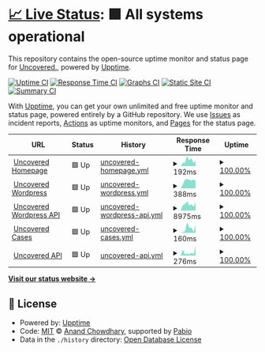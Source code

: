 # [📈 Live Status](https://upptime.uncovered.com): <!--live status--> **🟩 All systems operational**

This repository contains the open-source uptime monitor and status page for [Uncovered.](https://uncovered.com), powered by [Upptime](https://github.com/upptime/upptime).

[![Uptime CI](https://github.com/uncovered-crime/upptime/workflows/Uptime%20CI/badge.svg)](https://github.com/uncovered-crime/upptime/actions?query=workflow%3A%22Uptime+CI%22)
[![Response Time CI](https://github.com/uncovered-crime/upptime/workflows/Response%20Time%20CI/badge.svg)](https://github.com/uncovered-crime/upptime/actions?query=workflow%3A%22Response+Time+CI%22)
[![Graphs CI](https://github.com/uncovered-crime/upptime/workflows/Graphs%20CI/badge.svg)](https://github.com/uncovered-crime/upptime/actions?query=workflow%3A%22Graphs+CI%22)
[![Static Site CI](https://github.com/uncovered-crime/upptime/workflows/Static%20Site%20CI/badge.svg)](https://github.com/uncovered-crime/upptime/actions?query=workflow%3A%22Static+Site+CI%22)
[![Summary CI](https://github.com/uncovered-crime/upptime/workflows/Summary%20CI/badge.svg)](https://github.com/uncovered-crime/upptime/actions?query=workflow%3A%22Summary+CI%22)

With [Upptime](https://upptime.js.org), you can get your own unlimited and free uptime monitor and status page, powered entirely by a GitHub repository. We use [Issues](https://github.com/uncovered-crime/upptime/issues) as incident reports, [Actions](https://github.com/uncovered-crime/upptime/actions) as uptime monitors, and [Pages](https://upptime.uncovered.com) for the status page.

<!--start: status pages-->
<!-- This summary is generated by Upptime (https://github.com/upptime/upptime) -->
<!-- Do not edit this manually, your changes will be overwritten -->
<!-- prettier-ignore -->
| URL | Status | History | Response Time | Uptime |
| --- | ------ | ------- | ------------- | ------ |
| <img alt="" src="https://icons.duckduckgo.com/ip3/uncovered.com.ico" height="13"> [Uncovered Homepage](https://uncovered.com) | 🟩 Up | [uncovered-homepage.yml](https://github.com/uncovered-crime/upptime/commits/HEAD/history/uncovered-homepage.yml) | <details><summary><img alt="Response time graph" src="./graphs/uncovered-homepage/response-time-week.png" height="20"> 192ms</summary><br><a href="https://upptime.uncovered.com/history/uncovered-homepage"><img alt="Response time 148" src="https://img.shields.io/endpoint?url=https%3A%2F%2Fraw.githubusercontent.com%2Funcovered-crime%2Fupptime%2FHEAD%2Fapi%2Funcovered-homepage%2Fresponse-time.json"></a><br><a href="https://upptime.uncovered.com/history/uncovered-homepage"><img alt="24-hour response time 193" src="https://img.shields.io/endpoint?url=https%3A%2F%2Fraw.githubusercontent.com%2Funcovered-crime%2Fupptime%2FHEAD%2Fapi%2Funcovered-homepage%2Fresponse-time-day.json"></a><br><a href="https://upptime.uncovered.com/history/uncovered-homepage"><img alt="7-day response time 192" src="https://img.shields.io/endpoint?url=https%3A%2F%2Fraw.githubusercontent.com%2Funcovered-crime%2Fupptime%2FHEAD%2Fapi%2Funcovered-homepage%2Fresponse-time-week.json"></a><br><a href="https://upptime.uncovered.com/history/uncovered-homepage"><img alt="30-day response time 180" src="https://img.shields.io/endpoint?url=https%3A%2F%2Fraw.githubusercontent.com%2Funcovered-crime%2Fupptime%2FHEAD%2Fapi%2Funcovered-homepage%2Fresponse-time-month.json"></a><br><a href="https://upptime.uncovered.com/history/uncovered-homepage"><img alt="1-year response time 149" src="https://img.shields.io/endpoint?url=https%3A%2F%2Fraw.githubusercontent.com%2Funcovered-crime%2Fupptime%2FHEAD%2Fapi%2Funcovered-homepage%2Fresponse-time-year.json"></a></details> | <details><summary><a href="https://upptime.uncovered.com/history/uncovered-homepage">100.00%</a></summary><a href="https://upptime.uncovered.com/history/uncovered-homepage"><img alt="All-time uptime 99.99%" src="https://img.shields.io/endpoint?url=https%3A%2F%2Fraw.githubusercontent.com%2Funcovered-crime%2Fupptime%2FHEAD%2Fapi%2Funcovered-homepage%2Fuptime.json"></a><br><a href="https://upptime.uncovered.com/history/uncovered-homepage"><img alt="24-hour uptime 100.00%" src="https://img.shields.io/endpoint?url=https%3A%2F%2Fraw.githubusercontent.com%2Funcovered-crime%2Fupptime%2FHEAD%2Fapi%2Funcovered-homepage%2Fuptime-day.json"></a><br><a href="https://upptime.uncovered.com/history/uncovered-homepage"><img alt="7-day uptime 100.00%" src="https://img.shields.io/endpoint?url=https%3A%2F%2Fraw.githubusercontent.com%2Funcovered-crime%2Fupptime%2FHEAD%2Fapi%2Funcovered-homepage%2Fuptime-week.json"></a><br><a href="https://upptime.uncovered.com/history/uncovered-homepage"><img alt="30-day uptime 100.00%" src="https://img.shields.io/endpoint?url=https%3A%2F%2Fraw.githubusercontent.com%2Funcovered-crime%2Fupptime%2FHEAD%2Fapi%2Funcovered-homepage%2Fuptime-month.json"></a><br><a href="https://upptime.uncovered.com/history/uncovered-homepage"><img alt="1-year uptime 99.99%" src="https://img.shields.io/endpoint?url=https%3A%2F%2Fraw.githubusercontent.com%2Funcovered-crime%2Fupptime%2FHEAD%2Fapi%2Funcovered-homepage%2Fuptime-year.json"></a></details>
| <img alt="" src="https://icons.duckduckgo.com/ip3/uncoveredsite.wpengine.com.ico" height="13"> [Uncovered Wordpress](https://uncoveredsite.wpengine.com) | 🟩 Up | [uncovered-wordpress.yml](https://github.com/uncovered-crime/upptime/commits/HEAD/history/uncovered-wordpress.yml) | <details><summary><img alt="Response time graph" src="./graphs/uncovered-wordpress/response-time-week.png" height="20"> 388ms</summary><br><a href="https://upptime.uncovered.com/history/uncovered-wordpress"><img alt="Response time 411" src="https://img.shields.io/endpoint?url=https%3A%2F%2Fraw.githubusercontent.com%2Funcovered-crime%2Fupptime%2FHEAD%2Fapi%2Funcovered-wordpress%2Fresponse-time.json"></a><br><a href="https://upptime.uncovered.com/history/uncovered-wordpress"><img alt="24-hour response time 373" src="https://img.shields.io/endpoint?url=https%3A%2F%2Fraw.githubusercontent.com%2Funcovered-crime%2Fupptime%2FHEAD%2Fapi%2Funcovered-wordpress%2Fresponse-time-day.json"></a><br><a href="https://upptime.uncovered.com/history/uncovered-wordpress"><img alt="7-day response time 388" src="https://img.shields.io/endpoint?url=https%3A%2F%2Fraw.githubusercontent.com%2Funcovered-crime%2Fupptime%2FHEAD%2Fapi%2Funcovered-wordpress%2Fresponse-time-week.json"></a><br><a href="https://upptime.uncovered.com/history/uncovered-wordpress"><img alt="30-day response time 377" src="https://img.shields.io/endpoint?url=https%3A%2F%2Fraw.githubusercontent.com%2Funcovered-crime%2Fupptime%2FHEAD%2Fapi%2Funcovered-wordpress%2Fresponse-time-month.json"></a><br><a href="https://upptime.uncovered.com/history/uncovered-wordpress"><img alt="1-year response time 426" src="https://img.shields.io/endpoint?url=https%3A%2F%2Fraw.githubusercontent.com%2Funcovered-crime%2Fupptime%2FHEAD%2Fapi%2Funcovered-wordpress%2Fresponse-time-year.json"></a></details> | <details><summary><a href="https://upptime.uncovered.com/history/uncovered-wordpress">100.00%</a></summary><a href="https://upptime.uncovered.com/history/uncovered-wordpress"><img alt="All-time uptime 99.99%" src="https://img.shields.io/endpoint?url=https%3A%2F%2Fraw.githubusercontent.com%2Funcovered-crime%2Fupptime%2FHEAD%2Fapi%2Funcovered-wordpress%2Fuptime.json"></a><br><a href="https://upptime.uncovered.com/history/uncovered-wordpress"><img alt="24-hour uptime 100.00%" src="https://img.shields.io/endpoint?url=https%3A%2F%2Fraw.githubusercontent.com%2Funcovered-crime%2Fupptime%2FHEAD%2Fapi%2Funcovered-wordpress%2Fuptime-day.json"></a><br><a href="https://upptime.uncovered.com/history/uncovered-wordpress"><img alt="7-day uptime 100.00%" src="https://img.shields.io/endpoint?url=https%3A%2F%2Fraw.githubusercontent.com%2Funcovered-crime%2Fupptime%2FHEAD%2Fapi%2Funcovered-wordpress%2Fuptime-week.json"></a><br><a href="https://upptime.uncovered.com/history/uncovered-wordpress"><img alt="30-day uptime 100.00%" src="https://img.shields.io/endpoint?url=https%3A%2F%2Fraw.githubusercontent.com%2Funcovered-crime%2Fupptime%2FHEAD%2Fapi%2Funcovered-wordpress%2Fuptime-month.json"></a><br><a href="https://upptime.uncovered.com/history/uncovered-wordpress"><img alt="1-year uptime 99.99%" src="https://img.shields.io/endpoint?url=https%3A%2F%2Fraw.githubusercontent.com%2Funcovered-crime%2Fupptime%2FHEAD%2Fapi%2Funcovered-wordpress%2Fuptime-year.json"></a></details>
| <img alt="" src="https://icons.duckduckgo.com/ip3/uncoveredsite.wpengine.com.ico" height="13"> [Uncovered Wordpress API](https://uncoveredsite.wpengine.com/wp-json/wp/v2/pages?per_page=100&page=1) | 🟩 Up | [uncovered-wordpress-api.yml](https://github.com/uncovered-crime/upptime/commits/HEAD/history/uncovered-wordpress-api.yml) | <details><summary><img alt="Response time graph" src="./graphs/uncovered-wordpress-api/response-time-week.png" height="20"> 8975ms</summary><br><a href="https://upptime.uncovered.com/history/uncovered-wordpress-api"><img alt="Response time 7755" src="https://img.shields.io/endpoint?url=https%3A%2F%2Fraw.githubusercontent.com%2Funcovered-crime%2Fupptime%2FHEAD%2Fapi%2Funcovered-wordpress-api%2Fresponse-time.json"></a><br><a href="https://upptime.uncovered.com/history/uncovered-wordpress-api"><img alt="24-hour response time 11506" src="https://img.shields.io/endpoint?url=https%3A%2F%2Fraw.githubusercontent.com%2Funcovered-crime%2Fupptime%2FHEAD%2Fapi%2Funcovered-wordpress-api%2Fresponse-time-day.json"></a><br><a href="https://upptime.uncovered.com/history/uncovered-wordpress-api"><img alt="7-day response time 8975" src="https://img.shields.io/endpoint?url=https%3A%2F%2Fraw.githubusercontent.com%2Funcovered-crime%2Fupptime%2FHEAD%2Fapi%2Funcovered-wordpress-api%2Fresponse-time-week.json"></a><br><a href="https://upptime.uncovered.com/history/uncovered-wordpress-api"><img alt="30-day response time 9662" src="https://img.shields.io/endpoint?url=https%3A%2F%2Fraw.githubusercontent.com%2Funcovered-crime%2Fupptime%2FHEAD%2Fapi%2Funcovered-wordpress-api%2Fresponse-time-month.json"></a><br><a href="https://upptime.uncovered.com/history/uncovered-wordpress-api"><img alt="1-year response time 7755" src="https://img.shields.io/endpoint?url=https%3A%2F%2Fraw.githubusercontent.com%2Funcovered-crime%2Fupptime%2FHEAD%2Fapi%2Funcovered-wordpress-api%2Fresponse-time-year.json"></a></details> | <details><summary><a href="https://upptime.uncovered.com/history/uncovered-wordpress-api">100.00%</a></summary><a href="https://upptime.uncovered.com/history/uncovered-wordpress-api"><img alt="All-time uptime 99.97%" src="https://img.shields.io/endpoint?url=https%3A%2F%2Fraw.githubusercontent.com%2Funcovered-crime%2Fupptime%2FHEAD%2Fapi%2Funcovered-wordpress-api%2Fuptime.json"></a><br><a href="https://upptime.uncovered.com/history/uncovered-wordpress-api"><img alt="24-hour uptime 100.00%" src="https://img.shields.io/endpoint?url=https%3A%2F%2Fraw.githubusercontent.com%2Funcovered-crime%2Fupptime%2FHEAD%2Fapi%2Funcovered-wordpress-api%2Fuptime-day.json"></a><br><a href="https://upptime.uncovered.com/history/uncovered-wordpress-api"><img alt="7-day uptime 100.00%" src="https://img.shields.io/endpoint?url=https%3A%2F%2Fraw.githubusercontent.com%2Funcovered-crime%2Fupptime%2FHEAD%2Fapi%2Funcovered-wordpress-api%2Fuptime-week.json"></a><br><a href="https://upptime.uncovered.com/history/uncovered-wordpress-api"><img alt="30-day uptime 100.00%" src="https://img.shields.io/endpoint?url=https%3A%2F%2Fraw.githubusercontent.com%2Funcovered-crime%2Fupptime%2FHEAD%2Fapi%2Funcovered-wordpress-api%2Fuptime-month.json"></a><br><a href="https://upptime.uncovered.com/history/uncovered-wordpress-api"><img alt="1-year uptime 99.97%" src="https://img.shields.io/endpoint?url=https%3A%2F%2Fraw.githubusercontent.com%2Funcovered-crime%2Fupptime%2FHEAD%2Fapi%2Funcovered-wordpress-api%2Fuptime-year.json"></a></details>
| <img alt="" src="https://icons.duckduckgo.com/ip3/uncovered.com.ico" height="13"> [Uncovered Cases](https://uncovered.com/cases) | 🟩 Up | [uncovered-cases.yml](https://github.com/uncovered-crime/upptime/commits/HEAD/history/uncovered-cases.yml) | <details><summary><img alt="Response time graph" src="./graphs/uncovered-cases/response-time-week.png" height="20"> 160ms</summary><br><a href="https://upptime.uncovered.com/history/uncovered-cases"><img alt="Response time 165" src="https://img.shields.io/endpoint?url=https%3A%2F%2Fraw.githubusercontent.com%2Funcovered-crime%2Fupptime%2FHEAD%2Fapi%2Funcovered-cases%2Fresponse-time.json"></a><br><a href="https://upptime.uncovered.com/history/uncovered-cases"><img alt="24-hour response time 276" src="https://img.shields.io/endpoint?url=https%3A%2F%2Fraw.githubusercontent.com%2Funcovered-crime%2Fupptime%2FHEAD%2Fapi%2Funcovered-cases%2Fresponse-time-day.json"></a><br><a href="https://upptime.uncovered.com/history/uncovered-cases"><img alt="7-day response time 160" src="https://img.shields.io/endpoint?url=https%3A%2F%2Fraw.githubusercontent.com%2Funcovered-crime%2Fupptime%2FHEAD%2Fapi%2Funcovered-cases%2Fresponse-time-week.json"></a><br><a href="https://upptime.uncovered.com/history/uncovered-cases"><img alt="30-day response time 212" src="https://img.shields.io/endpoint?url=https%3A%2F%2Fraw.githubusercontent.com%2Funcovered-crime%2Fupptime%2FHEAD%2Fapi%2Funcovered-cases%2Fresponse-time-month.json"></a><br><a href="https://upptime.uncovered.com/history/uncovered-cases"><img alt="1-year response time 164" src="https://img.shields.io/endpoint?url=https%3A%2F%2Fraw.githubusercontent.com%2Funcovered-crime%2Fupptime%2FHEAD%2Fapi%2Funcovered-cases%2Fresponse-time-year.json"></a></details> | <details><summary><a href="https://upptime.uncovered.com/history/uncovered-cases">100.00%</a></summary><a href="https://upptime.uncovered.com/history/uncovered-cases"><img alt="All-time uptime 99.99%" src="https://img.shields.io/endpoint?url=https%3A%2F%2Fraw.githubusercontent.com%2Funcovered-crime%2Fupptime%2FHEAD%2Fapi%2Funcovered-cases%2Fuptime.json"></a><br><a href="https://upptime.uncovered.com/history/uncovered-cases"><img alt="24-hour uptime 100.00%" src="https://img.shields.io/endpoint?url=https%3A%2F%2Fraw.githubusercontent.com%2Funcovered-crime%2Fupptime%2FHEAD%2Fapi%2Funcovered-cases%2Fuptime-day.json"></a><br><a href="https://upptime.uncovered.com/history/uncovered-cases"><img alt="7-day uptime 100.00%" src="https://img.shields.io/endpoint?url=https%3A%2F%2Fraw.githubusercontent.com%2Funcovered-crime%2Fupptime%2FHEAD%2Fapi%2Funcovered-cases%2Fuptime-week.json"></a><br><a href="https://upptime.uncovered.com/history/uncovered-cases"><img alt="30-day uptime 100.00%" src="https://img.shields.io/endpoint?url=https%3A%2F%2Fraw.githubusercontent.com%2Funcovered-crime%2Fupptime%2FHEAD%2Fapi%2Funcovered-cases%2Fuptime-month.json"></a><br><a href="https://upptime.uncovered.com/history/uncovered-cases"><img alt="1-year uptime 99.99%" src="https://img.shields.io/endpoint?url=https%3A%2F%2Fraw.githubusercontent.com%2Funcovered-crime%2Fupptime%2FHEAD%2Fapi%2Funcovered-cases%2Fuptime-year.json"></a></details>
| <img alt="" src="https://icons.duckduckgo.com/ip3/api.uncovered.com.ico" height="13"> [Uncovered API](https://api.uncovered.com) | 🟩 Up | [uncovered-api.yml](https://github.com/uncovered-crime/upptime/commits/HEAD/history/uncovered-api.yml) | <details><summary><img alt="Response time graph" src="./graphs/uncovered-api/response-time-week.png" height="20"> 276ms</summary><br><a href="https://upptime.uncovered.com/history/uncovered-api"><img alt="Response time 204" src="https://img.shields.io/endpoint?url=https%3A%2F%2Fraw.githubusercontent.com%2Funcovered-crime%2Fupptime%2FHEAD%2Fapi%2Funcovered-api%2Fresponse-time.json"></a><br><a href="https://upptime.uncovered.com/history/uncovered-api"><img alt="24-hour response time 780" src="https://img.shields.io/endpoint?url=https%3A%2F%2Fraw.githubusercontent.com%2Funcovered-crime%2Fupptime%2FHEAD%2Fapi%2Funcovered-api%2Fresponse-time-day.json"></a><br><a href="https://upptime.uncovered.com/history/uncovered-api"><img alt="7-day response time 276" src="https://img.shields.io/endpoint?url=https%3A%2F%2Fraw.githubusercontent.com%2Funcovered-crime%2Fupptime%2FHEAD%2Fapi%2Funcovered-api%2Fresponse-time-week.json"></a><br><a href="https://upptime.uncovered.com/history/uncovered-api"><img alt="30-day response time 268" src="https://img.shields.io/endpoint?url=https%3A%2F%2Fraw.githubusercontent.com%2Funcovered-crime%2Fupptime%2FHEAD%2Fapi%2Funcovered-api%2Fresponse-time-month.json"></a><br><a href="https://upptime.uncovered.com/history/uncovered-api"><img alt="1-year response time 219" src="https://img.shields.io/endpoint?url=https%3A%2F%2Fraw.githubusercontent.com%2Funcovered-crime%2Fupptime%2FHEAD%2Fapi%2Funcovered-api%2Fresponse-time-year.json"></a></details> | <details><summary><a href="https://upptime.uncovered.com/history/uncovered-api">100.00%</a></summary><a href="https://upptime.uncovered.com/history/uncovered-api"><img alt="All-time uptime 100.00%" src="https://img.shields.io/endpoint?url=https%3A%2F%2Fraw.githubusercontent.com%2Funcovered-crime%2Fupptime%2FHEAD%2Fapi%2Funcovered-api%2Fuptime.json"></a><br><a href="https://upptime.uncovered.com/history/uncovered-api"><img alt="24-hour uptime 100.00%" src="https://img.shields.io/endpoint?url=https%3A%2F%2Fraw.githubusercontent.com%2Funcovered-crime%2Fupptime%2FHEAD%2Fapi%2Funcovered-api%2Fuptime-day.json"></a><br><a href="https://upptime.uncovered.com/history/uncovered-api"><img alt="7-day uptime 100.00%" src="https://img.shields.io/endpoint?url=https%3A%2F%2Fraw.githubusercontent.com%2Funcovered-crime%2Fupptime%2FHEAD%2Fapi%2Funcovered-api%2Fuptime-week.json"></a><br><a href="https://upptime.uncovered.com/history/uncovered-api"><img alt="30-day uptime 100.00%" src="https://img.shields.io/endpoint?url=https%3A%2F%2Fraw.githubusercontent.com%2Funcovered-crime%2Fupptime%2FHEAD%2Fapi%2Funcovered-api%2Fuptime-month.json"></a><br><a href="https://upptime.uncovered.com/history/uncovered-api"><img alt="1-year uptime 100.00%" src="https://img.shields.io/endpoint?url=https%3A%2F%2Fraw.githubusercontent.com%2Funcovered-crime%2Fupptime%2FHEAD%2Fapi%2Funcovered-api%2Fuptime-year.json"></a></details>

<!--end: status pages-->

[**Visit our status website →**](https://upptime.uncovered.com)

## 📄 License

- Powered by: [Upptime](https://github.com/upptime/upptime)
- Code: [MIT](./LICENSE) © [Anand Chowdhary](https://anandchowdhary.com), supported by [Pabio](https://pabio.com)
- Data in the `./history` directory: [Open Database License](https://opendatacommons.org/licenses/odbl/1-0/)
